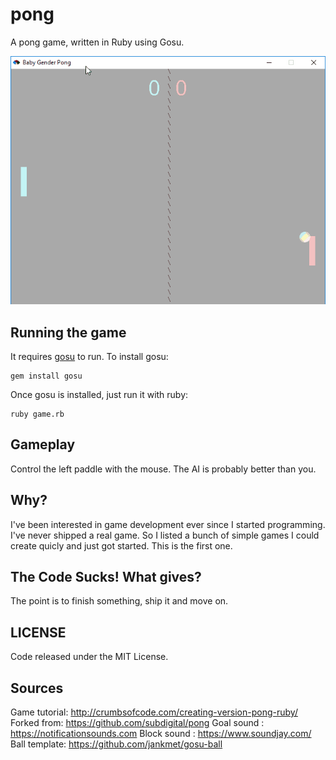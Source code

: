 # pong

A pong game, written in Ruby using Gosu.

![demo](https://raw.githubusercontent.com/derekwolters/pong/master/pong.gif)

## Running the game

It requires [gosu](https://www.libgosu.org) to run. To install gosu:

```
gem install gosu
```

Once gosu is installed, just run it with ruby:

```
ruby game.rb
```

## Gameplay

Control the left paddle with the mouse. The AI is probably better than you.

## Why?

I've been interested in game development ever since I started programming. I've never shipped a real game. So I listed a bunch of simple games I could create quicly and just got started.
This is the first one.

## The Code Sucks! What gives?

The point is to finish something, ship it and move on.

## LICENSE

Code released under the MIT License.

## Sources

Game tutorial: http://crumbsofcode.com/creating-version-pong-ruby/
Forked from: https://github.com/subdigital/pong
Goal sound : https://notificationsounds.com
Block sound : https://www.soundjay.com/
Ball template: https://github.com/jankmet/gosu-ball
